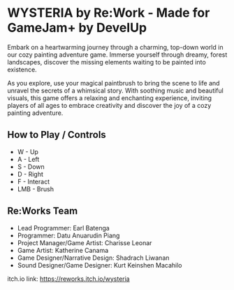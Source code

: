 # WYSTERIA by Re:Work - Made for GameJam+ by DevelUp

Embark on a heartwarming journey through a charming, top-down world in our cozy painting adventure game. Immerse yourself through dreamy, forest landscapes, discover the missing elements waiting to be painted into existence.

As you explore, use your magical paintbrush to bring the scene to life and unravel the secrets of a whimsical story. With soothing music and beautiful visuals, this game offers a relaxing and enchanting experience, inviting players of all ages to embrace creativity and discover the joy of a cozy painting adventure.

## How to Play / Controls

- W - Up
- A - Left
- S - Down
- D - Right
- F - Interact
- LMB - Brush

## Re:Works Team

- Lead Programmer: Earl Batenga
- Programmer: Datu Anuarudin Piang
- Project Manager/Game Artist: Charisse Leonar
- Game Artist: Katherine Canama
- Game Designer/Narrative Design: Shadrach Liwanan
- Sound Designer/Game Designer: Kurt Keinshen Macahilo

itch.io link: https://reworks.itch.io/wysteria
